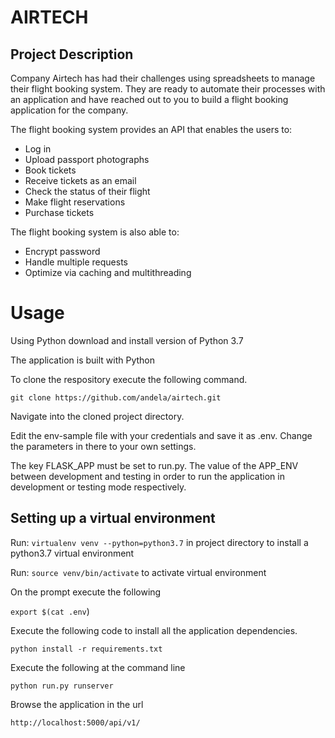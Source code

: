 # AIRTECH

## Project Description

Company Airtech has had their challenges using spreadsheets to manage their flight booking system. They are ready to automate their processes with an application and have reached out to you to build a flight booking application for the company.

The flight booking system provides an API that enables the users to:

*   Log in
*   Upload passport photographs
*   Book tickets
*   Receive tickets as an email
*   Check the status of their flight
*   Make flight reservations
*   Purchase tickets

The flight booking system is also able to:

*   Encrypt password
*   Handle multiple requests
*   Optimize via caching and multithreading

# Usage
Using Python download and install version of Python 3.7

The application is built with Python

To clone the respository execute the following command.

```git clone https://github.com/andela/airtech.git```

Navigate into the cloned project directory.

Edit the env-sample file with your credentials and save it as .env. Change the parameters in there to your own settings.

The key FLASK_APP must be set to run.py. The value of the APP_ENV between development and testing in order to run the application in development or testing mode respectively.

## Setting up a virtual environment
Run: `virtualenv venv --python=python3.7` in project directory to install a python3.7 virtual environment

Run: `source venv/bin/activate` to activate virtual environment

On the prompt execute the following

```export $(cat .env```)

Execute the following code to install all the application dependencies.

```python install -r requirements.txt```

Execute the following at the command line

```python run.py runserver```

Browse the application in the url

```http://localhost:5000/api/v1/```